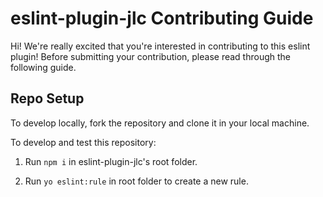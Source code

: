 # eslint-plugin-jlc Contributing Guide

Hi! We're really excited that you're interested in contributing to this eslint plugin! Before submitting your contribution, please read through the following guide.

## Repo Setup

To develop locally, fork the repository and clone it in your local machine.

To develop and test this repository:

1. Run `npm i` in eslint-plugin-jlc's root folder.

2. Run `yo eslint:rule` in root folder to create a new rule.
